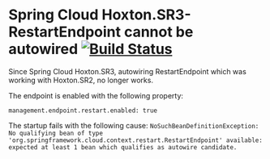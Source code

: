 # Spring Cloud Hoxton.SR3- RestartEndpoint cannot be autowired [![Build Status](https://travis-ci.org/brunomendola/spring-cloud-restartendpoint-demo.svg?branch=master)](https://travis-ci.org/brunomendola/spring-cloud-restartendpoint-demo)

Since Spring Cloud Hoxton.SR3, autowiring RestartEndpoint which was working with Hoxton.SR2, no longer works.

The endpoint is enabled with the following property:

`management.endpoint.restart.enabled: true`

The startup fails with the following cause:
`NoSuchBeanDefinitionException: No qualifying bean of type 'org.springframework.cloud.context.restart.RestartEndpoint' available: expected at least 1 bean which qualifies as autowire candidate.`
